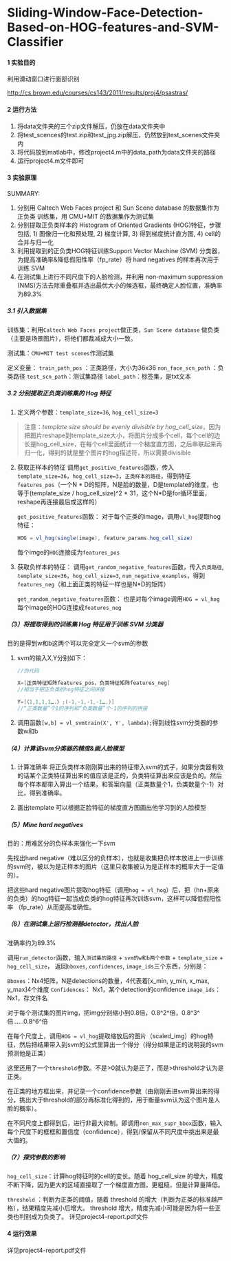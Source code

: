 # Sliding-Window-Face-Detection-Based-on-HOG-features-and-SVM-Classifier
#### 1 实验目的

利用滑动窗口进行面部识别

http://cs.brown.edu/courses/cs143/2011/results/proj4/psastras/

#### 2 运行方法

1. 将data文件夹的三个zip文件解压，仍放在data文件夹中
2. 将test_scences的test.zip和test_jpg.zip解压，仍然放到test_scenes文件夹内
3. 将代码放到matlab中，修改project4.m中的data_path为data文件夹的路径
4. 运行project4.m文件即可



#### 3 实验原理
SUMMARY:
1. 分别用 Caltech Web Faces project 和 Sun Scene database 的数据集作为正负类 训练集，用 CMU+MIT 的数据集作为测试集 
2. 分别提取正负类样本的 Histogram of Oriented Gradients (HOG)特征，步骤包括, 1) 图像归一化和预处理, 2) 梯度计算, 3) 得到梯度统计直方图, 4) cell的合并与归一化 
3. 利用提取到的正负类HOG特征训练Support Vector Machine (SVM) 分类器，为提高准确率&降低假阳性率（fp_rate）将 hard negatives 的样本再次用于训练 SVM 
4. 在测试集上进行不同尺度下的人脸检测，并利用 non-maximum suppression (NMS)方法去除重叠框并选出最优大小的候选框，最终确定人脸位置，准确率为89.3% 

##### 3.1 引入数据集

训练集：利用`Caltech Web Faces project`做正类，`Sun Scene database` 做负类（主要是场景图片），将他们都裁减成大小一致。

测试集：`CMU+MIT test scenes`作测试集

定义变量：
`train_path_pos` ：正类路径，大小为36x36
`non_face_scn_path` ：负类路径
`test_scn_path`：测试集路径
`label_path`：标签集，是txt文本

##### 3.2 分别提取正负类训练集的 Hog 特征

 1. 定义两个参数：`template_size=36`, `hog_cell_size=3`
 > 注意：*template size should be evenly divisible by hog_cell_size*，因为把图片reshape到template_size大小，将图片分成多个cell，每个cell的边长是hog_cell_size，在每个cell里面统计一个梯度直方图，之后串联起来再归一化，得到的就是整个图片的hog描述符，所以需要divisible
 2. 获取正样本的特征
调用`get_positive_features`函数，传入`template_size=36`，`hog_cell_size=3`，`正类样本的路径`，得到特征`features_pos`（一个N \* D的矩阵，N是脸的数量，D是template的维度，也等于(template_size / hog_cell_size)^2 * 31，这个N*D是for循环里面，reshape再连接最后成这样的）

	`get_positive_features`函数：
	对于每个正类的image，调用`vl_hog`提取hog特征：
	```java
	HOG = vl_hog(single(image), feature_params.hog_cell_size)
	```
	每个imge的`HOG`连接成为`features_pos`

3. 获取负样本的特征：
调用`get_random_negative_features`函数，传入`负类路径`, `template_size=36`，`hog_cell_size=3`, `num_negative_examples`，得到`features_neg`（和上面正类的特征一样也是N*D的矩阵）

	`get_random_negative_features`函数：
		也是对每个image调用`HOG = vl_hog`
		每个image的HOG连接成`features_neg`
	
##### （3）将提取得到的训练集 Hog 特征用于训练 SVM 分类器
目的是得到w和b这两个可以完全定义一个svm的参数
1. svm的输入X,Y分别如下：
	```java
	//伪代码
	
	X=[正类特征矩阵features_pos，负类特征矩阵features_neg]
	//相当于把正负类的hog特征之间拼接
	
	Y=[（1,1,1,1….）;(-1,-1,-1,-1….)] 
	//“正类数量”个1的序列和“负类数量”个-1的序列的拼接
	```
2. 调用函数`[w,b] = vl_svmtrain(X', Y', lambda);`得到线性svm分类器的参数w和b

##### （4）计算该svm分类器的精度&画人脸模型
1. 计算准确率
将正负类样本刚刚算出来的特征带入svm的式子，如果分类器有效的话某个正类特征算出来的值应该是正的，负类特征算出来应该是负的。然后每个样本都带入算出一个结果，和答案向量（正类数量个1，负类数量个-1）对比，得到准确率。

2. 画出template
可以根据正脸特征的梯度直方图画出他学习到的人脸模型

##### （5）Mine hard negatives
目的：用难区分的负样本来强化一下svm

先找出hard negative（难以区分的负样本），也就是收集把负样本放进上一步训练的svm时，被以为是正样本的图片（这里只收集被认为是正样本的概率大于一定值的）。

把这些hard negative图片提取hog特征（调用`hog = vl_hog`）后，把（hn+原来的负类）的hog特征一起当成负类的hog特征再次训练svm，这样可以降低假阳性率 （fp_rate）从而提高准确性。 
 
##### （6）在测试集上运行检测器detector，找出人脸
准确率约为89.3%

调用`run_detector`函数，输入`测试集的路径` + `svm的w和b两个参数` + `template_size` + `hog_cell_size`，
返回`bboxes`, `confidences`, `image_ids`三个东西，分别是：

`Bboxes`：Nx4矩阵，N是detections的数量，4代表着[x_min, y_min, x_max, y_max]4个维度
`Confidences`： Nx1，某个detection的confidence
`image_ids`：Nx1，存文件名

对于每个测试集的图片img，把img分别缩小到0.8倍，0.8^2^倍，0.8^3^倍…...0.8^6^倍

在每个尺度上，调用`HOG = vl_hog`提取缩放后的图片（scaled_img）的hog特征，然后把结果带入到svm的公式里算出一个得分（得分如果是正的说明我的svm预测他是正类）

这里还用了一个`threshold`参数。不是>0就认为是正了，而是>threshold才认为是正类。

在正类的地方框出来，并记录一个confidence参数（由刚刚丢进svm算出来的得分，挑出大于threshold的部分再标准化得到的，用于衡量svm认为这个图片是人脸的概率）。

在不同尺度上都得到后，进行非最大抑制。即调用`non_max_supr_bbox`函数，输入每个尺度下的框框和置信度（confidence），得到/保留从不同尺度中挑出来是最大值的。

##### （7）探究参数的影响
`hog_cell_size`：计算hog特征时的cell的变长。随着 hog_cell_size 的增大，精度不断下降，因为更大的区域直接取了一个梯度直方图，更粗糙，但是计算量降低。

`threshold` ：判断为正类的阈值。随着 threshold 的增大（判断为正类的标准越严格），结果精度先减小后增大。 threshold 增大，精度先减小可能是因为将一些正类也判别成为负类了。 
详见project4-report.pdf文件



#### 4 运行效果

详见project4-report.pdf文件
